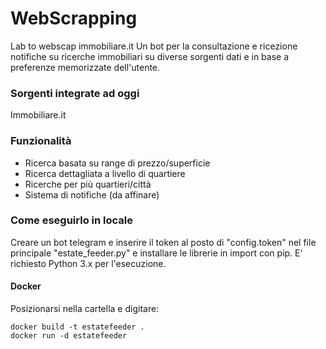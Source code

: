 # WebScrapping
Lab to webscap immobiliare.it
Un bot per la consultazione e ricezione notifiche su ricerche immobiliari su diverse sorgenti dati e in base a preferenze memorizzate dell'utente.

### Sorgenti integrate ad oggi
Immobiliare.it

### Funzionalità
- Ricerca basata su range di prezzo/superficie
- Ricerca dettagliata a livello di quartiere
- Ricerche per più quartieri/città
- Sistema di notifiche (da affinare)

### Come eseguirlo in locale
Creare un bot telegram e inserire il token al posto di "config.token" nel file principale "estate_feeder.py" e installare le librerie in import con pip.
E' richiesto Python 3.x per l'esecuzione.

#### Docker
Posizionarsi nella cartella e digitare:

    docker build -t estatefeeder .
    docker run -d estatefeeder
